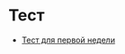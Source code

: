 # Тест

* [Тест для первой недели](https://forms.office.com/Pages/ResponsePage.aspx?id=HqQqHJJbBkmCfgwQ-dc4WRevbNftn25KtbmWZWQZALNUQ1BINlM4Sko5MzJZSFpZQ0NXTzVIWko2US4u)
